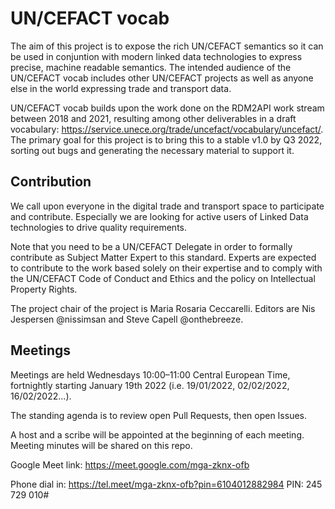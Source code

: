 # UN/CEFACT vocab
The aim of this project is to expose the rich UN/CEFACT semantics so it can be used in conjuntion with modern linked data technologies to express precise, machine readable semantics. The intended audience of the UN/CEFACT vocab includes other UN/CEFACT projects as well as anyone else in the world expressing trade and transport data. 

UN/CEFACT vocab builds upon the work done on the RDM2API work stream between 2018 and 2021, resulting among other deliverables in a draft vocabulary: https://service.unece.org/trade/uncefact/vocabulary/uncefact/. The primary goal for this project is to bring this to a stable v1.0 by Q3 2022, sorting out bugs and generating the necessary material to support it. 

## Contribution
We call upon everyone in the digital trade and transport space to participate and contribute. Especially we are looking for active users of Linked Data technologies to drive quality requirements. 

Note that you need to be a UN/CEFACT Delegate in order to formally contribute as Subject Matter Expert to this standard. Experts are expected to contribute to the work based solely on their expertise and to comply with the UN/CEFACT Code of Conduct and Ethics and the policy on Intellectual Property Rights.

The project chair of the project is Maria Rosaria Ceccarelli. Editors are Nis Jespersen @nissimsan and Steve Capell @onthebreeze. 

## Meetings
Meetings are held Wednesdays 10:00–11:00 Central European Time, fortnightly starting January 19th 2022 (i.e. 19/01/2022, 02/02/2022, 16/02/2022...).

The standing agenda is to review open Pull Requests, then open Issues. 

A host and a scribe will be appointed at the beginning of each meeting. Meeting minutes will be shared on this repo. 

Google Meet link: https://meet.google.com/mga-zknx-ofb

Phone dial in: https://tel.meet/mga-zknx-ofb?pin=6104012882984
PIN: ‪245 729 010‬#


